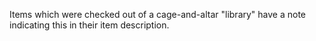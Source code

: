 Items which were checked out of a cage-and-altar "library" have a note indicating this in their item description.
